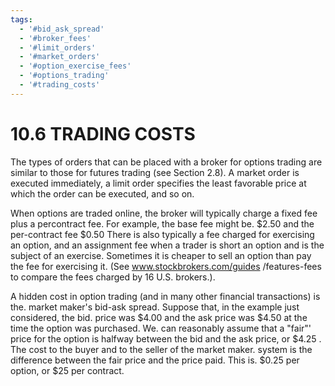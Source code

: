 ```yaml
---
tags:
  - '#bid_ask_spread'
  - '#broker_fees'
  - '#limit_orders'
  - '#market_orders'
  - '#option_exercise_fees'
  - '#options_trading'
  - '#trading_costs'
---
```

# 10.6 TRADING COSTS  

The types of orders that can be placed with a broker for options trading are similar to those for futures trading (see Section 2.8). A market order is executed immediately, a limit order specifies the least favorable price at which the order can be executed, and so on.  

When options are traded online, the broker will typically charge a fixed fee plus a percontract fee. For example, the base fee might be. $\$2.50$ and the per-contract fee $\$0.50$ There is also typically a fee charged for exercising an option, and an assignment fee when a trader is short an option and is the subject of an exercise. Sometimes it is cheaper to sell an option than pay the fee for exercising it. (See www.stockbrokers.com/guides /features-fees to compare the fees charged by 16 U.S. brokers.).  

A hidden cost in option trading (and in many other financial transactions) is the. market maker's bid-ask spread. Suppose that, in the example just considered, the bid. price was $\$4.00$ and the ask price was $\$4.50$ at the time the option was purchased. We. can reasonably assume that a "fair"' price for the option is halfway between the bid and the ask price, or $\$4.25$ . The cost to the buyer and to the seller of the market maker. system is the difference between the fair price and the price paid. This is. $\$0.25$ per option, or $\$25$ per contract.  
